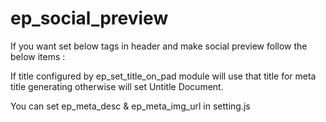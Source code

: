 # ep_social_preview

If you want set below tags in header and make social preview follow the below items :

<meta property="og:title" content="title" />
<meta property="og:description" content="ep_meta_desc" />
<meta property="og:image" content="meta_img_url" />


If title configured by ep_set_title_on_pad module will use that title for meta title generating otherwise will set Untitle Document.

You can set ep_meta_desc & ep_meta_img_url in setting.js
